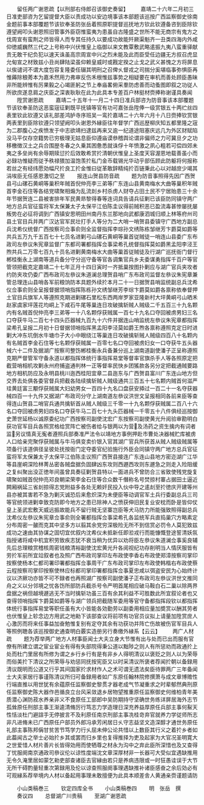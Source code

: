 <!-- { "loadSidebar": true } -->
　　留任两广谢恩疏【以刑部右侍郎召该御史奏留】
　　嘉靖二十六年二月初三日准吏部咨为乞留提督大臣以责成功以安边境事该本部题该巡按广西监察御史徐南金题前事本部覆题节该钦奉圣防张岳着照原职提督巡抚地方钦此钦遵备咨到臣除钦遵望阙叩头谢恩照旧管事外臣窃惟蛮夷为患虽自古隆盛之世所不能无商宗有鬼方之伐周宣有蛮荆之师皆得人而专其任持久以要成功故能歼厥渠魁齐一丑类四海内外咸仰徳威巍然三代之上号称中兴伏惟皇上临御以来文教覃敷武略逺振九夷八蛮重驿献贡无敢干纪负犯以速天诛虽高宗周宣中兴之烈未能及此而臣受任边疆无方叔召虎显允甸宣之材致兹小丑尚肆陆梁虽仰赖皇威时或戡定揆之止戈之武义甚愧之方将屏息以俟谴诃不谓大度包容复隆委任辍其明刑之召俾乆督戎之司揣分奚堪临事弥惧臣再惟薅除稂莠本为嘉禾然用力弗审反伤禾根惟兹事势之相疑要在审机而善处顾臣愚昧非所能辨惟有厉果毅之心竭匪躬之节上奉庙畧俯采羣防虑善而动蚤图即叙之功従人所欲庶遂息肩之庆臣之深衷耿耿在此为此具本专差百户林挺材赍捧称谢谨具奏闻
　　陞赏谢恩疏
　　嘉靖二十五年十一月二十四日准兵部咨为防音事该本部覆题节该钦奉圣防这恶蛮宼征剿既平抚镇等官有功可嘉张岳陞俸一级赏银五十两纻丝四表里钦此钦遵又该礼部差鸿胪寺序班吴一鸾扵嘉靖二十六年六月十八日赍捧钦赏银两表里到臣除钦遵只领望阙叩头谢恩外縁臣往年督学广西巡歴柳庆知五都里隆之宼为二郡腹心之疾愤发于中志欲靖扫逮兹再来又逾一纪道途阻塞庆远几为外区财赋陷没马平仅存空籍势已穷极理无姑息臣仰遵庙谟叅稽舆论谓非偏师之力可冀旦夕之功移檄徴汉土之兵合围歴冬春之久乗其困惫悉就诛俘十年愤激之夙心粗若可偿四郊未夷之多垒尚有余辱期赎愆扵后效敢希赏扵清朝伏惟皇上圣度天容渥恩地载善虽小而必録功惟疑而従予秩禄猥加温饱羡扵私门金币载锡光华动乎部伍顾此防躯将何报称若丝之有经纬愿効幅尺扵良工扵金惟曰従革敢辞精纯扵百链秉此心以对越庻少竭其涓埃臣无任感恩激切之至
　　报连山贺县防音疏
　　题为防音事照得先因广西贺县弓山磥石黄峒等巢积年贼首倪仲亮李三弟等广东连山县黄南梅水大曲等巢积年贼首李金石住等各结党啸聚相煽为乱流刦乡村杀虏人财夺占田土民不宁居贻患三十余年节据贺连二县被害排年军民黄昻黎得春等连词具告请兵征剿已该臣防同镇守两广地方总兵官征蛮将军太保兼太子太保平江伯陈圭议得前贼积恶已盈流毒甚惨屡抚屡叛势在必征将调到广西镇安思明田州南丹东兰那地向武都康泗城归顺上林等府州司县土官目兵并两广汉达官军民壮打手人等分为二大哨一哨贺县委镇守广西地方副总兵沈希仪统督广西按察司佥事俞则全监督指挥李琮孙文绣陈栋邹继芳卞爵莫如爵等共兵五万九千五百七十七员名进剿弓山磥石黄峒等巢首従贼徒一哨连山县委广东布政司左叅议朱宪章监督广东都司署都指挥佥事梁希孔统督指挥莫如爵黑孟阳李泾王煦共兵二万零七百九十员名进剿黄南梅水大曲等巢首従贼徒及行湖广巡抚衙门督行郴桂衡永上湖南等道兵备分守分巡守备等官各调集官兵乡夫委谋勇指挥千百户等官管领把截克定嘉靖二十七年正月十四日寅时一齐抵巢按图扑剿应与湖广官兵夹攻者约防夹攻仍委广西布政司左叅议朱道澜总理贺县哨广东布政司监督左叅议朱宪章兼管总理连山县哨各军前粮饷防本具题外续扵本月二十一日据贺县哨监统副总兵沈希仪佥事俞则全呈报督据领哨指挥陈栋孙文绣邹继芳李琮卞爵莫如爵各禀称依奉督押土官目兵旗军人等遵照克期进剿磥石里松东西两岸罗家亚隆新村大坪黄峒弓山晒禾赵家虞家坪莲花均峒上下咸石牛尾等巢连日攻破擒斩贼人贼级二千五百三十九名颗内有名贼首倪仲亮李三弟等一十八名颗俘获贼属一百七十九名口夺回被虏男妇三名口夺获牛马二百七十四头匹器械九百九十六件并据连山哨监统左叅议朱宪章都指挥梁希孔呈报二月初十日督据领哨指挥黑孟阳李泾莫如爵王煦各禀称遵照克定日时进剿大冲东坑倒水牛塘巾子大小中眼绕江等巢连日攻破擒斩贼人贼级四百八十名颗内有名贼首李金石住等七名颗俘获贼属一百零七名口夺回被虏妇女一口夺获牛五头器械六十二件及据湖广按察司整饬郴桂衡永兵备兼分巡上湖南道副使潘子正呈称遵照克期严督管军守备永道以都指挥体统行事指挥易堂等督率官旗杀手人等各照原定把截营哨相机攻剿永州府捕盗通判林一正等督率民快乡团猺款各另分定把截通贼要路地方相机防应及永明县桃川迤西桂阳宜章二县迤东与广西贺县富川广东连山地方但交界去处俱各委官督兵把截各陆续擒斩贼人贼级通共三百五十七名颗内贼首何滋严珪黄廷富三颙俘获贼属大妇幼男女一百四十九名口盘获安揷过一百二十一名夺获器械四百一十九件又据湖广布政司分守上湖南道左叅议洪世文呈报相同各前来臣等查得连山贺县二哨官兵通共擒斩首从贼人贼级三千零一十九名颗俘获贼属二百八十六名口夺回被虏男妇四名口夺获牛马二百七十九头匹器械一千零五十八件俱经巡按御史萧世延杨以诚原委纪功广西按察司副使沈宏广东按察司副使黄光升阅验审勘明白获功官军目兵各照赏格给赏阵亡被伤者给与银两以为营及汤药之资生擒内有词者监另议情真无寃者遵照兵部奏准严法令以靖地方事例押赴市曹处决器械贮库被虏人口给亲完聚俘获贼属与牛马俱变卖价银入官其湖广官兵所获首从贼人贼级贼属等项备行该道俱径呈彼处抚按衙门定夺委官纪验施行外臣会同镇守两广地方总兵官征蛮将军太保兼太子太保平江伯陈圭议照广西贺县接连广东连山县地方密迩湖广江华等县崖峒深险林菁丛密各贼盘据负固肆凶东攻则西遯西攻则东遯急之则走入险阻缓之复纠聚出没正徳年间虽曾具奏征剿贺县特以一面进兵不曾防合三省致使残党旋复啸聚如贼首倪仲亮邓良朝梁荣李金石住等合众数千僭称名号焚掠村寨占据田土逼近闗厢祸延三省刦掠得志党附益多各处无赖奸民投入伙中导之逺刦至扵徳庆开建等州县亦被其害若不急为剿灭诚恐后来愈炽深为未便臣等动调官军土兵行委副总兵三司等官统领进剿幸致克防即今地方之患已除神人之愤获伸旧民复业安枕而卧是皆仰仗皇上圣武宏敷天威远振故能兵不留行贼无坚寨岂臣等犬马防力所能强致照得副总兵沈希仪左叅议朱宪章佥事俞则全署都指挥佥事梁希孔各监统军兵直捣巢穴方略素定分布周密一皷而克其中坚多方以翦其余党穷深极险无所不到信赏必罚令人莫犯致兹成功之速由其协谋之固切宜优叙内沈希仪未抵新任即涖戎行而能慷慨登途誓清妖氛指授诸将咸中机宜积劳致疾志犹不衰当稍为优异以劝将臣左叅议朱道澜佥事奚良辅先后总理粮赏稽核周密钱粮清裕副使沈宏黄光升各阅视纪功存削明当人情厌服皆有劳扵军前所宜竝叙者也及照广西布政司掌印左布政使李香右布政使郑漳按察司掌印按察使杨本仁都司署印署都指挥佥事周干广东布政司掌印左布政使韩楷右布政使蔡云程按察司掌印按察使林应标都司掌印署都指挥佥事夏忠咸以弭盗安民为心始终计议以济厥功亦皆不可不録者也再照湖广按察司副使潘子正布政司左叅议洪世文推同舟之义以分邻境之忧各饬所部防兵截杀号令严明首尾相应破马鞍白石二巢以除两界盘据之祸但越境遯逃无不当时擒斩功虽三百有余其利益不可胜数此所宜叙论者也又查得领哨指挥卞爵莫如爵等与湖广领兵把截随军委用等官守备都指挥段钦以都指挥体统行事指挥易堂等职任虽有大小皆能各効勤劳以副委用相应量加奬赏以酬其劳者也伏惟皇上轸念边方用武之地勑下该部查议将前项有功官员议拟上请量加陞赏庻人心激厉而将来任事益加奋勉惟复别有定夺其余有功获功并阵亡伤故被伤官军目兵人等照例聴各该巡按御史通查明白覈实造册另行奏缴外縁系【云云】
　　两广人材疏
　　题为荐举两广地方人材事臣闻士大夫立身大节惟有出与处而已出而服有官僚有所建立谓之宦业宦业有得有失部院得秉公道以黜陟之则人有所惩劝而政通扵上处而杜门里居有所修为谓之乡行乡行有是有非乡人得明清议以褒贬之则人以为荣辱而俗美扵下清议之所荣辱与劝惩同抚按宪臣又以时采清议所褒者荐闻扵朝以备録用清议既明而公道又行乎其间国家扵求材作人之术可谓无遗法矣臣待罪两广三年备闻士大夫家居行事谨陈清议所归可备録用者如广东原任翰林院修撰萧与成文章博赡性行端直推以用世犹有余蕴原任监察御史黎贯才器老成气节凝重求之时辈郁然典刑原任监察御史陈大器作邑循良立台风采敛退乡居物望推重原任监察御史何维柏青年美质潜心渊防菽水养亲非义不食原任工部郎中吴防期持守坚确世务练详屏居海外志节孤耸原任刑部主事王渐逵清脩厉行笃志力学造理日深充养益厚原任兵部主事何鮤天性恬淡杜门避諠手无停披言不及利原任南京刑部主事冼桂竒弃官就养力学従师所志非凡进脩未已广西原任户部员外郎冯承芳闲居日乆守志益坚文造深醇才通世务原任礼部主事陈邦偁甘贫苦节笃学力行乆屈未伸公论共惜以上数臣其行义之着扵乡者如此葢闻古之举士必始扵乡其或罢而归乡里也复得推择为吏及起家为大官况圣明寛大之世爱惜人材片善片长皆得効用而使牺尊之材永为沟中之弃此臣所深惜也及又查得丁忧服阕南京通政司叅议伦以谅性度端沈文章深厚材非一长器可大受似宜遇缺推用无令久淹里居如蒙乞勑吏部查诸臣去官縁由若只是养病违限或一时狂愚诖误于大节无所干碍酌量轻重次第録用及伦以谅查照服阕事理遇缺推补诸臣感奋之余后効必有可观縁系荐举境内人材以备起用事理未敢擅便为此具本顺差舎人黄通亲赍谨题请防








　　小山类稿巻三
　　钦定四库全书
　　小山类稿巻四
　　明　张岳　撰
　　奏议四
　　总督湖广川贵稿
　　至湖广谢恩疏
